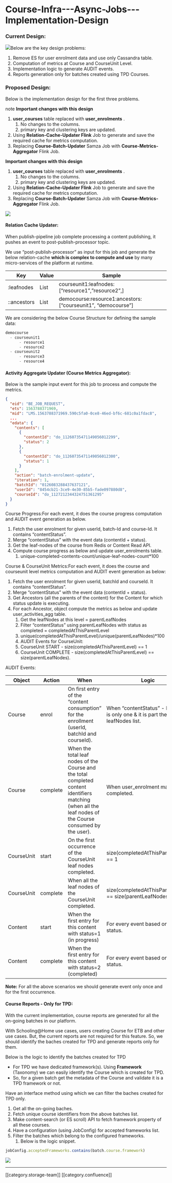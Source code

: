 # Course-Infra---Async-Jobs---Implementation-Design

### Current Design:

![](../../../../Design/FullExport/images/storage/course-batch-current-design.png)Below are the key design problems:

1. Remove ES for user enrolment data and use only Cassandra table.
2. Computation of metrics at Course and CourseUnit Level.
3. Implementation logic to generate AUDIT events.
4. Reports generation only for batches created using TPD Courses.

### Proposed Design:

Below is the implementation design for the first three problems.

note **Important changes with this design**

1. **user\_courses** table replaced with **user\_enrolments** .
   1. No changes to the columns.
   2. primary key and clustering keys are updated.
2. Using **Relation-Cache-Updater Flink** Job to generate and save the required cache for metrics computation.
3. Replacing **Course-Batch-Updater** Samza Job with **Course-Metrics-Aggregator** Flink Job.

**Important changes with this design**

1. **user\_courses** table replaced with **user\_enrolments** .
   1. No changes to the columns.
   2. primary key and clustering keys are updated.
2. Using **Relation-Cache-Updater Flink** Job to generate and save the required cache for metrics computation.
3. Replacing **Course-Batch-Updater** Samza Job with **Course-Metrics-Aggregator** Flink Job.

![](<../../../../Design/FullExport/images/storage/2.Course Infra - Proposed Design.png>)

#### Relation Cache Updater:

When publish-pipeline job complete processing a content publishing, it pushes an event to post-publish-processor topic.

We use “post-publish-processor” as input for this job and generate the below relation-cache **which is complex to compute and use** by many micro-services of the platform at runtime.

| **Key**     | **Value** | **Sample**                                                     |
| ----------- | --------- | -------------------------------------------------------------- |
| :leafnodes  | List      | courseunit1:leafnodes: \[“resource1”,”resource2”,]             |
| ::ancestors | List      | democourse:resource1:ancestors: \[“courseunit1”, “democourse”] |

We are considering the below Course Structure for defining the sample data:

```go
democourse
  - courseunit1
      - resource1
      - resource2
  - courseunit2
      - resource3
      - resource4
```

#### Activity Aggregate Updater (Course Metrics Aggregator):

Below is the sample input event for this job to process and compute the metrics.

```json
{
  "eid": "BE_JOB_REQUEST",
  "ets": 1563788371969,
  "mid": "LMS.1563788371969.590c5fa0-0ce8-46ed-bf6c-681c0a1fdac8",
  ...
  "edata": {
    "contents": [
      {
        "contentId": "do_11260735471149056012299",
        "status": 2
      },
      {
        "contentId": "do_11260735471149056012300",
        "status": 1
      }
    ],
    "action": "batch-enrolment-update",
    "iteration": 1,
    "batchId": "0126083288437637121",
    "userId": "8454cb21-3ce9-4e30-85b5-fade097880d8",
    "courseId": "do_1127212344324751361295"
  }
}
```

Course Progress:For each event, it does the course progress computation and AUDIT event generation as below.

1. Fetch the user enrolment for given userId, batch-Id and course-Id. It contains “contentStatus”.
2. Merge “contentStatus” with the event data (contentId + status).
3. Get the leaf-nodes of the course from Redis or Content Read API.
4. Compute course progress as below and update user\_enrolments table.
   1. unique-completed-contents-count/unique-leaf-nodes-count\*100

Course & CourseUnit Metrics:For each event, it does the course and courseunit level metrics computation and AUDIT event generation as below:

1. Fetch the user enrolment for given userId, batchId and courseId. It contains “contentStatus”.
2. Merge “contentStatus” with the event data (contentId + status).
3. Get Ancestors (all the parents of the content) for the Content for which status update is executing.
4. For each Ancestor, object compute the metrics as below and update user\_activities\_agg table.
   1. Get the leafNodes at this level = parentLeafNodes
   2. Filter “contentStatus” using parentLeafNodes with status as completed = completedAtThisParentLevel
   3. unique(completedAtThisParentLevel)/unique(parentLeafNodes)\*100
   4. AUDIT Events for CourseUnit:
   5. CourseUnit START - size(completedAtThisParentLevel) == 1
   6. CourseUnit COMPLETE - size(completedAtThisParentLevel) == size(parentLeafNodes).

AUDIT Events:

| **Object** | **Action** | **When**                                                                                                                                                   | **Logic**                                                                           |
| ---------- | ---------- | ---------------------------------------------------------------------------------------------------------------------------------------------------------- | ----------------------------------------------------------------------------------- |
| Course     | enrol      | On first entry of the “content consumption” for the enrollment (userId, batchId and courseId).                                                             | When “contentStatus” - Map size is only one & it is part the unique leafNodes list. |
| Course     | complete   | When the total leaf nodes of the Course and the total completed content identifiers matching (when all the leaf nodes of the Course consumed by the user). | When user\_enrolment marked as completed.                                           |
| CourseUnit | start      | On the first occurrence of the CourseUnit leaf nodes completed.                                                                                            | size(completedAtThisParentLevel) == 1                                               |
| CourseUnit | complete   | When all the leaf nodes of the CourseUnit completed.                                                                                                       | size(completedAtThisParentLevel) == size(parentLeafNodes)                           |
| Content    | start      | When the first entry for this content with status=1 (in progress)                                                                                          | For every event based on its status.                                                |
| Content    | complete   | When the first entry for this content with status=2 (completed)                                                                                            | For every event based on its status.                                                |

**Note:** For all the above scenarios we should generate event only once and for the first occurrence.

#### Course Reports - Only for TPD:

With the current implementation, course reports are generated for all the on-going batches in our platform.

With Schooling@Home use cases, users creating Course for ETB and other use cases. But, the current reports are not required for this feature. So, we should identify the baches created for TPD and generate reports only for them.

Below is the logic to identify the batches created for TPD

* For TPD we have dedicated framework(s). Using **Framework** (Taxonomy) we can easily identify the Course which is created for TPD.
* So, for a given batch get the metadata of the Course and validate it is a TPD framework or not.

Have an interface method using which we can filter the baches created for TPD only.

1. Get all the on-going baches.
2. Fetch unique course identifiers from the above batches list.
3. Make content-search (or ES scroll) API to fetch framework property of all these courses.
4. Have a configuration (using JobConfig) for accepted frameworks list.
5. Filter the batches which belong to the configured frameworks.
   1. Below is the logic snippet.

```js
jobConfig.acceptedFrameworks.contains(batch.course.framework)
```

![](<../../../../Design/FullExport/images/storage/3. Reports-For-TPD.png>)

***

\[\[category.storage-team]] \[\[category.confluence]]
